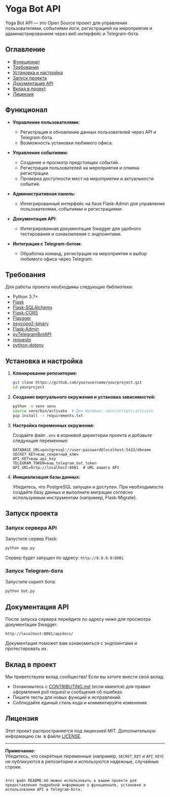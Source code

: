 
# Yoga Bot API

Yoga Bot API — это Open Source проект для управления пользователями, событиями йоги, регистрацией на мероприятия и администрированием через веб-интерфейс и Telegram-бота.

## Оглавление

- [Функционал](#функционал)
- [Требования](#требования)
- [Установка и настройка](#установка-и-настройка)
- [Запуск проекта](#запуск-проекта)
- [Документация API](#документация-api)
- [Вклад в проект](#вклад-в-проект)
- [Лицензия](#лицензия)

## Функционал

- **Управление пользователями:**  
  - Регистрация и обновление данных пользователей через API и Telegram-бота.
  - Возможность установки любимого офиса.

- **Управление событиями:**  
  - Создание и просмотр предстоящих событий.
  - Регистрация пользователей на мероприятия и отмена регистрации.
  - Проверка доступности мест на мероприятии и актуальности событий.

- **Административная панель:**  
  - Интегрированный интерфейс на базе Flask-Admin для управления пользователями, событиями и регистрациями.

- **Документация API:**  
  - Интегрированная документация Swagger для удобного тестирования и ознакомления с эндпоинтами.

- **Интеграция с Telegram-ботом:**  
  - Обработка команд, регистрация на мероприятия и выбор любимого офиса через Telegram.

## Требования

Для работы проекта необходимы следующие библиотеки:

- Python 3.7+
- [Flask](https://palletsprojects.com/p/flask/)
- [Flask-SQLAlchemy](https://flask-sqlalchemy.palletsprojects.com/)
- [Flask-CORS](https://flask-cors.readthedocs.io/)
- [Flasgger](https://github.com/rochacbruno/flasgger)
- [psycopg2-binary](https://www.psycopg.org/)
- [Flask-Admin](https://flask-admin.readthedocs.io/)
- [pyTelegramBotAPI](https://github.com/eternnoir/pyTelegramBotAPI)
- [requests](https://docs.python-requests.org/)
- [python-dotenv](https://pypi.org/project/python-dotenv/)

## Установка и настройка

1. **Клонирование репозитория:**

   ```bash
   git clone https://github.com/yourusername/yourproject.git
   cd yourproject
   ```

2. **Создание виртуального окружения и установка зависимостей:**

   ```bash
   python -m venv venv
   source venv/bin/activate  # Для Windows: venv\Scripts\activate
   pip install -r requirements.txt
   ```

3. **Настройка переменных окружения:**

   Создайте файл `.env` в корневой директории проекта и добавьте следующие переменные:

   ```env
   DATABASE_URL=postgresql://user:password@localhost:5432/dbname
   SECRET_KEY=ваш_секретный_ключ
   API_KEY=ваш_api_key
   TELEGRAM_TOKEN=ваш_telegram_bot_token
   API_URL=http://localhost:8081  # URL вашего API
   ```

4. **Инициализация базы данных:**

   Убедитесь, что PostgreSQL запущен и доступен. При необходимости создайте базу данных и выполните миграции согласно используемым инструментам (например, Flask-Migrate).

## Запуск проекта

### Запуск сервера API

Запустите сервер Flask:

```bash
python app.py
```

Сервер будет запущен по адресу: `http://0.0.0.0:8081`

### Запуск Telegram-бота

Запустите скрипт бота:

```bash
python bot.py
```

## Документация API

После запуска сервера перейдите по адресу ниже для просмотра документации Swagger:

```
http://localhost:8081/apidocs/
```

Документация поможет вам ознакомиться с эндпоинтами и протестировать их.

## Вклад в проект

Мы приветствуем вклад сообщества! Если вы хотите внести свой вклад:

- Ознакомьтесь с [CONTRIBUTING.md](CONTRIBUTING.md) (если имеется) для правил оформления pull request и сообщения об ошибках.
- Пишите тесты для новых функций и исправлений.
- Соблюдайте единый стиль кода и комментируйте изменения.

## Лицензия

Этот проект распространяется под лицензией MIT. Дополнительную информацию см. в файле [LICENSE](LICENSE).

---

**Примечание:**  
Убедитесь, что секретные переменные (например, `SECRET_KEY` и `API_KEY`) не публикуются в репозитории и используются надежные, случайные строки.
```

Этот файл README.md можно использовать в вашем проекте для предоставления подробной информации о функционале, установке и использовании API и Telegram-бота.

